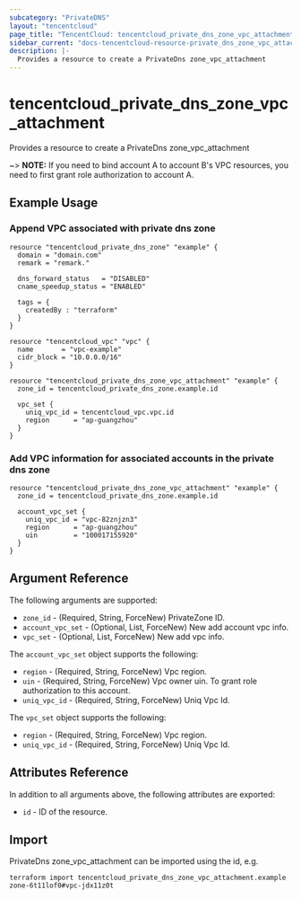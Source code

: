 ```yaml
---
subcategory: "PrivateDNS"
layout: "tencentcloud"
page_title: "TencentCloud: tencentcloud_private_dns_zone_vpc_attachment"
sidebar_current: "docs-tencentcloud-resource-private_dns_zone_vpc_attachment"
description: |-
  Provides a resource to create a PrivateDns zone_vpc_attachment
---
```


# tencentcloud_private_dns_zone_vpc_attachment

Provides a resource to create a PrivateDns zone_vpc_attachment

~> **NOTE:**  If you need to bind account A to account B's VPC resources, you need to first grant role authorization to account A.

## Example Usage

### Append VPC associated with private dns zone

```hcl
resource "tencentcloud_private_dns_zone" "example" {
  domain = "domain.com"
  remark = "remark."

  dns_forward_status   = "DISABLED"
  cname_speedup_status = "ENABLED"

  tags = {
    createdBy : "terraform"
  }
}

resource "tencentcloud_vpc" "vpc" {
  name       = "vpc-example"
  cidr_block = "10.0.0.0/16"
}

resource "tencentcloud_private_dns_zone_vpc_attachment" "example" {
  zone_id = tencentcloud_private_dns_zone.example.id

  vpc_set {
    uniq_vpc_id = tencentcloud_vpc.vpc.id
    region      = "ap-guangzhou"
  }
}
```

### Add VPC information for associated accounts in the private dns zone

```hcl
resource "tencentcloud_private_dns_zone_vpc_attachment" "example" {
  zone_id = tencentcloud_private_dns_zone.example.id

  account_vpc_set {
    uniq_vpc_id = "vpc-82znjzn3"
    region      = "ap-guangzhou"
    uin         = "100017155920"
  }
}
```

## Argument Reference

The following arguments are supported:

* `zone_id` - (Required, String, ForceNew) PrivateZone ID.
* `account_vpc_set` - (Optional, List, ForceNew) New add account vpc info.
* `vpc_set` - (Optional, List, ForceNew) New add vpc info.

The `account_vpc_set` object supports the following:

* `region` - (Required, String, ForceNew) Vpc region.
* `uin` - (Required, String, ForceNew) Vpc owner uin. To grant role authorization to this account.
* `uniq_vpc_id` - (Required, String, ForceNew) Uniq Vpc Id.

The `vpc_set` object supports the following:

* `region` - (Required, String, ForceNew) Vpc region.
* `uniq_vpc_id` - (Required, String, ForceNew) Uniq Vpc Id.

## Attributes Reference

In addition to all arguments above, the following attributes are exported:

* `id` - ID of the resource.



## Import

PrivateDns zone_vpc_attachment can be imported using the id, e.g.

```
terraform import tencentcloud_private_dns_zone_vpc_attachment.example zone-6t11lof0#vpc-jdx11z0t
```

